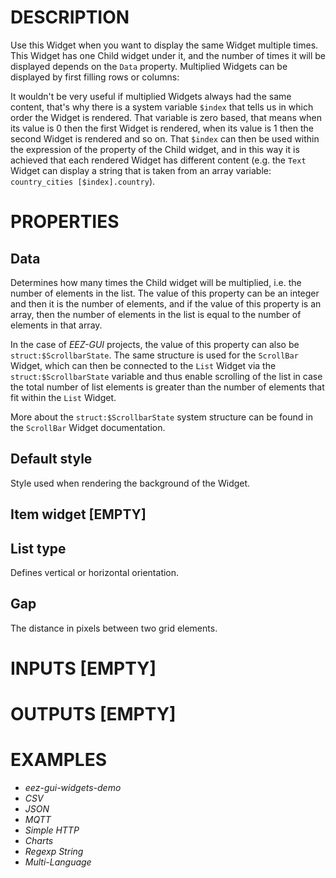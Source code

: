 # DESCRIPTION

Use this Widget when you want to display the same Widget multiple times. This Widget has one Child widget under it, and the number of times it will be displayed depends on the `Data` property. Multiplied Widgets can be displayed by first filling rows or columns:

It wouldn't be very useful if multiplied Widgets always had the same content, that's why there is a system variable `$index` that tells us in which order the Widget is rendered. That variable is zero based, that means when its value is 0 then the first Widget is rendered, when its value is 1 then the second Widget is rendered and so on. That `$index` can then be used within the expression of the property of the Child widget, and in this way it is achieved that each rendered Widget has different content (e.g. the `Text` Widget can display a string that is taken from an array variable: `country_cities [$index].country`).

# PROPERTIES

## Data

Determines how many times the Child widget will be multiplied, i.e. the number of elements in the list. The value of this property can be an integer and then it is the number of elements, and if the value of this property is an array, then the number of elements in the list is equal to the number of elements in that array.

In the case of _EEZ-GUI_ projects, the value of this property can also be `struct:$ScrollbarState`. The same structure is used for the `ScrollBar` Widget, which can then be connected to the `List` Widget via the `struct:$ScrollbarState` variable and thus enable scrolling of the list in case the total number of list elements is greater than the number of elements that fit within the `List` Widget.

More about the `struct:$ScrollbarState` system structure can be found in the `ScrollBar` Widget documentation.

## Default style

Style used when rendering the background of the Widget.

## Item widget [EMPTY]

## List type

Defines vertical or horizontal orientation.

## Gap

The distance in pixels between two grid elements.

# INPUTS [EMPTY]

# OUTPUTS [EMPTY]

# EXAMPLES

* _eez-gui-widgets-demo_
* _CSV_
* _JSON_
* _MQTT_
* _Simple HTTP_
* _Charts_
* _Regexp String_
* _Multi-Language_
